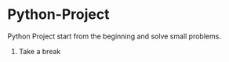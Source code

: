 # Python-Project

Python Project start from the beginning and solve small problems.

1. Take a break
